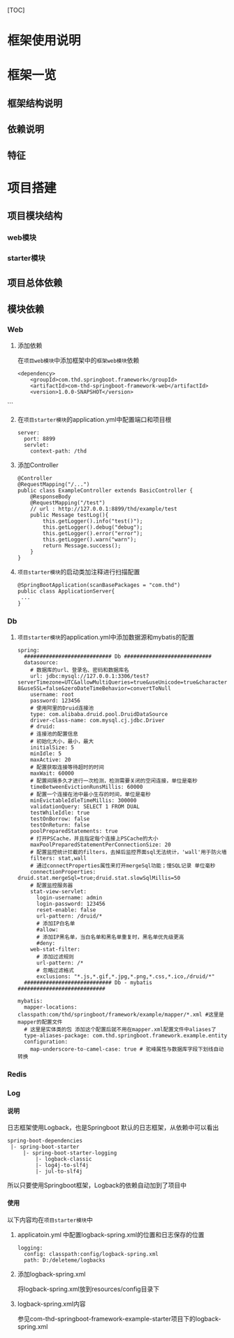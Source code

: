[TOC]

# 框架使用说明

# 框架一览

## 框架结构说明

## 依赖说明

## 特征



# 项目搭建

## 项目模块结构

### web模块

### starter模块



## 项目总体依赖



## 模块依赖

### Web

1. 添加依赖

   在`项目web模块`中添加框架中的`框架web模块`依赖
   
   ```
   <dependency>
       <groupId>com.thd.springboot.framework</groupId>
       <artifactId>com-thd-springboot-framework-web</artifactId>
       <version>1.0.0-SNAPSHOT</version>
</dependency>
   ```
   
2. 在`项目starter模块`的application.yml中配置端口和项目根

   ```
   server:
     port: 8899
     servlet:
       context-path: /thd
   ```

3. 添加Controller

   ```
   @Controller
   @RequestMapping("/...")
   public class ExampleController extends BasicController {
       @ResponseBody
       @RequestMapping("/test")
       // url : http://127.0.0.1:8899/thd/example/test
       public Message testLog(){
           this.getLogger().info("test()");
           this.getLogger().debug("debug");
           this.getLogger().error("error");
           this.getLogger().warn("warn");
           return Message.success();
       }
   }
   ```

4. `项目starter模块`的启动类加注释进行扫描配置

   ```
   @SpringBootApplication(scanBasePackages = "com.thd")
   public class ApplicationServer{
   	...
   }
   ```

   

### Db

1. `项目starter模块`的application.yml中添加数据源和mybatis的配置

   ```
   spring:
     ############################ Db ############################
     datasource:
       # 数据库的url、登录名、密码和数据库名
       url: jdbc:mysql://127.0.0.1:3306/test?serverTimezone=UTC&allowMultiQueries=true&useUnicode=true&characterEncoding=UTF-8&useSSL=false&zeroDateTimeBehavior=convertToNull
       username: root
       password: 123456
       # 使用阿里的Druid连接池
       type: com.alibaba.druid.pool.DruidDataSource
       driver-class-name: com.mysql.cj.jdbc.Driver
       # druid:
       # 连接池的配置信息
       # 初始化大小，最小，最大
       initialSize: 5
       minIdle: 5
       maxActive: 20
       # 配置获取连接等待超时的时间
       maxWait: 60000
       # 配置间隔多久才进行一次检测，检测需要关闭的空闲连接，单位是毫秒
       timeBetweenEvictionRunsMillis: 60000
       # 配置一个连接在池中最小生存的时间，单位是毫秒
       minEvictableIdleTimeMillis: 300000
       validationQuery: SELECT 1 FROM DUAL
       testWhileIdle: true
       testOnBorrow: false
       testOnReturn: false
       poolPreparedStatements: true
       # 打开PSCache，并且指定每个连接上PSCache的大小
       maxPoolPreparedStatementPerConnectionSize: 20
       # 配置监控统计拦截的filters，去掉后监控界面sql无法统计，'wall'用于防火墙
       filters: stat,wall
       # 通过connectProperties属性来打开mergeSql功能；慢SQL记录 单位毫秒
       connectionProperties: druid.stat.mergeSql=true;druid.stat.slowSqlMillis=50
       # 配置监控服务器
       stat-view-servlet:
         login-username: admin
         login-password: 123456
         reset-enable: false
         url-pattern: /druid/*
         # 添加IP白名单
         #allow:
         # 添加IP黑名单，当白名单和黑名单重复时，黑名单优先级更高
         #deny:
       web-stat-filter:
         # 添加过滤规则
         url-pattern: /*
         # 忽略过滤格式
         exclusions: "*.js,*.gif,*.jpg,*.png,*.css,*.ico,/druid/*"
     ############################ Db - mybatis ############################
   
   mybatis:
     mapper-locations: classpath:com/thd/springboot/framework/example/mapper/*.xml #这里是mapper的配置文件
     # 这里是实体类的包 添加这个配置后就不用在mapper.xml配置文件中aliases了
     type-aliases-package: com.thd.springboot.framework.example.entity
     configuration:
       map-underscore-to-camel-case: true # 驼峰属性与数据库字段下划线自动转换
   ```

   

### Redis

### Log

#### 说明

日志框架使用Logback，也是Springboot 默认的日志框架，从依赖中可以看出

```
spring-boot-dependencies
 |- spring-boot-starter
     |- spring-boot-starter-logging
         |- logback-classic
         |- log4j-to-slf4j
         |- jul-to-slf4j
```

所以只要使用Springboot框架，Logback的依赖自动加到了项目中

#### 使用

以下内容均在`项目starter模块`中

1. applicatoin.yml 中配置logback-spring.xml的位置和日志保存的位置

    ```
    logging:
      config: classpath:config/logback-spring.xml
      path: D:/deleteme/logbacks
	```

2. 添加logback-spring.xml

   将logback-spring.xml放到resources/config目录下

3. logback-spring.xml内容

   参见com-thd-springboot-framework-example-starter项目下的logback-spring.xml



